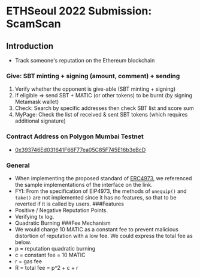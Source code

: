 # ETHSeoul 2022 Submission: ScamScan
## Introduction
* Track someone's reputation on the Ethereum blockchain
### Give: SBT minting + signing (amount, comment) + sending
1. Verify whether the opponent is give-able (SBT minting + signing)
2. If eligible => send SBT + MATIC (or other tokens) to be burnt (by signing Metamask wallet)
3. Check: Search by specific addresses then check SBT list and score sum
4. MyPage: Check the list of received & sent SBT tokens (which requires additional signature)
### Contract Address on Polygon Mumbai Testnet
* [0x393746Ed031641F66F77ea05C85F745E16b3eBcD](https://polygonscan.com/address/0x393746Ed031641F66F77ea05C85F745E16b3eBcD)
### General
* When implementing the proposed standard of [ERC4973](https://eips.ethereum.org/EIPS/eip-4973), we referenced the sample implementations of the interface on the link.
* FYI: From the specification of EIP4973, the methods of `unequip()` and `take()` are not implemented since it has no features, so that to be reverted if it is called by users.
###Features
* Positive / Negative Reputation Points.
* Verifying tx log.
* Quadratic Burning
###Fee Mechanism
* We would charge 10 MATIC as a constant fee to prevent malicious distortion of reputation with a low fee. We could express the total fee as below.
* p = reputation quadratic burning
* c = constant fee = 10 MATIC 
* r = gas fee
* R = total fee = p^2 + c + r
